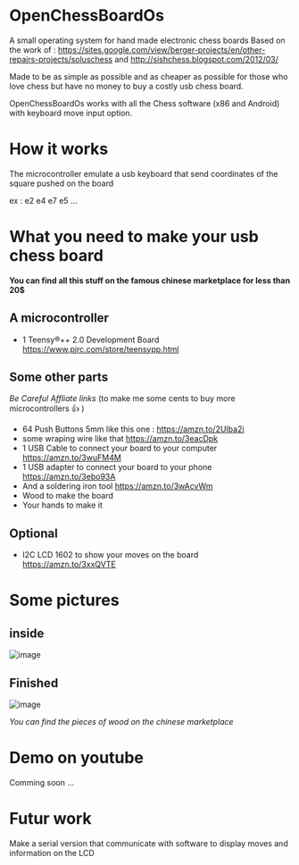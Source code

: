 # OpenChessBoardOs
A small operating system for hand made electronic chess boards
Based on the work of : https://sites.google.com/view/berger-projects/en/other-repairs-projects/soluschess
and http://sishchess.blogspot.com/2012/03/

Made to be as simple as possible and as cheaper as possible for those who love chess but have no money to buy a costly usb chess board.

OpenChessBoardOs works with all the Chess software (x86 and Android) with keyboard move input option.

# How it works
The microcontroller emulate a usb keyboard that send coordinates of the square pushed on the board 

ex : e2 e4 e7 e5 ...

# What you need to make your usb chess board
__You can find all this stuff on the famous chinese marketplace for less than 20$__
## A microcontroller
- 1 Teensy®++ 2.0 Development Board https://www.pjrc.com/store/teensypp.html
## Some other parts

_Be Careful Affliate links_ (to make me some cents to buy more microcontrollers 👍 )

- 64 Push Buttons 5mm like this one : https://amzn.to/2UIba2i 
- some wraping wire like that https://amzn.to/3eacDpk
- 1 USB Cable to connect your board to your computer https://amzn.to/3wuFM4M
- 1 USB adapter to connect your board to your phone https://amzn.to/3ebo93A
- And a soldering iron tool https://amzn.to/3wAcvWm
- Wood to make the board
- Your hands to make it

## Optional 
- I2C LCD 1602 to show your moves on the board https://amzn.to/3xxQVTE 

# Some pictures
## inside
![image](https://user-images.githubusercontent.com/44131102/126873513-64acd2c0-2f3e-445e-a302-64ef354715f8.png)
## Finished
![image](https://user-images.githubusercontent.com/44131102/126873524-f17a4986-8ae6-4418-b8cc-8d529730b27a.png)


_You can find the pieces of wood on the chinese marketplace_ 

# Demo on youtube
Comming soon ...
# Futur work
Make a serial version that communicate with software to display moves and information on the LCD

